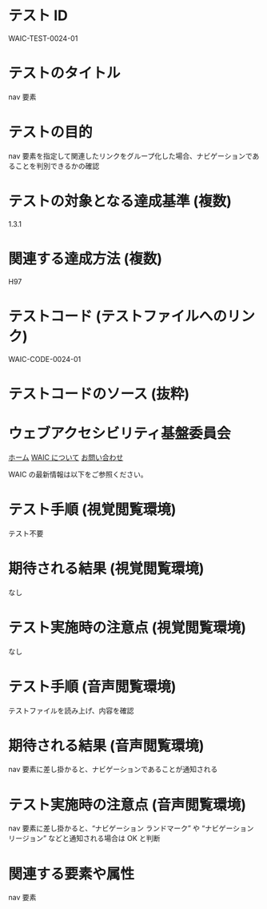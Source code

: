 

# テスト ID
WAIC-TEST-0024-01

# テストのタイトル
nav 要素

# テストの目的
nav 要素を指定して関連したリンクをグループ化した場合、ナビゲーションであることを判別できるかの確認

# テストの対象となる達成基準 (複数)
1.3.1

# 関連する達成方法 (複数)
H97

# テストコード (テストファイルへのリンク)
WAIC-CODE-0024-01

# テストコードのソース (抜粋)
<div>
<h1>ウェブアクセシビリティ基盤委員会</h1>
<nav>
<a href="index.html">ホーム</a>
<a href="about.html">WAIC について</a>
<a href="inquiry.html">お問い合わせ</a>
</nav>

<p>WAIC の最新情報は以下をご参照ください。</p>

</div>

# テスト手順 (視覚閲覧環境)
テスト不要

# 期待される結果 (視覚閲覧環境)
なし

# テスト実施時の注意点 (視覚閲覧環境)
なし

# テスト手順 (音声閲覧環境)
テストファイルを読み上げ、内容を確認

# 期待される結果 (音声閲覧環境)
nav 要素に差し掛かると、ナビゲーションであることが通知される

# テスト実施時の注意点 (音声閲覧環境)
nav 要素に差し掛かると、“ナビゲーション ランドマーク” や “ナビゲーション リージョン” などと通知される場合は OK と判断

# 関連する要素や属性
nav 要素


